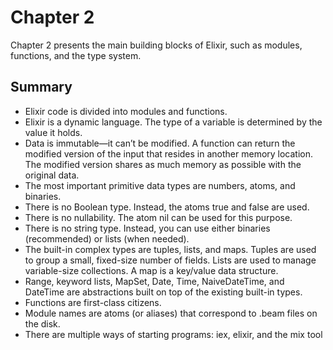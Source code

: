 # Chapter 2
Chapter 2 presents the main building blocks of Elixir, such as modules, functions, and the type system.

## Summary
- Elixir code is divided into modules and functions.
- Elixir is a dynamic language. The type of a variable is determined by the value it holds.
- Data is immutable—it can’t be modified. A function can return the modified
version of the input that resides in another memory location. The modified version shares as much memory as possible with the original data.
- The most important primitive data types are numbers, atoms, and binaries.
- There is no Boolean type. Instead, the atoms true and false are used.
- There is no nullability. The atom nil can be used for this purpose.
- There is no string type. Instead, you can use either binaries (recommended) or lists (when needed).
- The built-in complex types are tuples, lists, and maps. Tuples are used to group a small, fixed-size number of fields. Lists are used to manage variable-size collections. A map is a key/value data structure.
- Range, keyword lists, MapSet, Date, Time, NaiveDateTime, and DateTime are abstractions built on top of the existing built-in types.
- Functions are first-class citizens.
- Module names are atoms (or aliases) that correspond to .beam files on the disk.
- There are multiple ways of starting programs: iex, elixir, and the mix tool